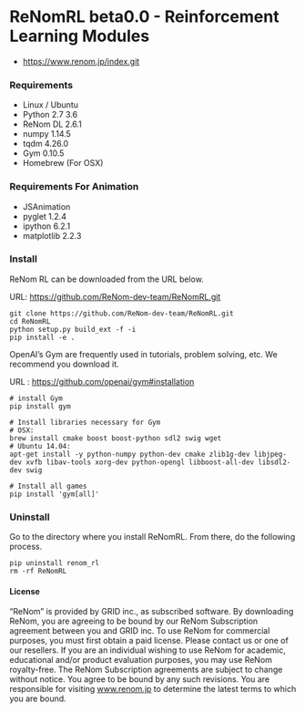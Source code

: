 # ReNomRL beta0.0 - Reinforcement Learning Modules

- https://www.renom.jp/index.git

### Requirements

- Linux / Ubuntu
- Python 2.7 3.6
- ReNom DL 2.6.1
- numpy 1.14.5
- tqdm 4.26.0
- Gym 0.10.5
- Homebrew (For OSX)

### Requirements For Animation

- JSAnimation
- pyglet 1.2.4
- ipython 6.2.1
- matplotlib 2.2.3

### Install

ReNom RL can be downloaded from the URL below.

URL: https://github.com/ReNom-dev-team/ReNomRL.git

```
git clone https://github.com/ReNom-dev-team/ReNomRL.git
cd ReNomRL
python setup.py build_ext -f -i
pip install -e .
```

OpenAI’s Gym are frequently used in tutorials, problem solving, etc. We recommend you download it.

URL : https://github.com/openai/gym#installation

```
# install Gym
pip install gym

# Install libraries necessary for Gym
# OSX:
brew install cmake boost boost-python sdl2 swig wget
# Ubuntu 14.04:
apt-get install -y python-numpy python-dev cmake zlib1g-dev libjpeg-dev xvfb libav-tools xorg-dev python-opengl libboost-all-dev libsdl2-dev swig

# Install all games
pip install 'gym[all]'
```

### Uninstall
Go to the directory where you install ReNomRL.
From there, do the following process.
```
pip uninstall renom_rl
rm -rf ReNomRL
```

<!--
#### Install with pip



#### Install from source -->


#### License
“ReNom” is provided by GRID inc., as subscribed software.  By downloading ReNom, you are agreeing to be bound by our ReNom Subscription agreement between you and GRID inc.
To use ReNom for commercial purposes, you must first obtain a paid license. Please contact us or one of our resellers.  If you are an individual wishing to use ReNom for academic, educational and/or product evaluation purposes, you may use ReNom royalty-free.
The ReNom Subscription agreements are subject to change without notice. You agree to be bound by any such revisions. You are responsible for visiting www.renom.jp to determine the latest terms to which you are bound.
